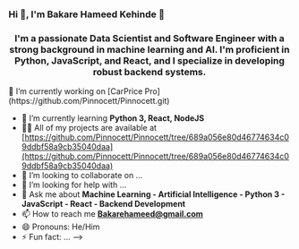 ### Hi 👋, I'm Bakare Hameed Kehinde 👋

<h3 align="center">I'm a passionate Data Scientist and Software Engineer with a strong background in machine learning and AI. I'm proficient in Python, JavaScript, and React, and I specialize in developing robust backend systems.</h3>
🔭 I’m currently working on [CarPrice Pro](https://github.com/Pinnocett/Pinnocett.git)


- 🌱 I’m currently learning **Python 3, React, NodeJS**
- 👨‍💻 All of my projects are available at [https://github.com/Pinnocett/Pinnocett/tree/689a056e80d46774634c09ddbf58a9cb35040daa](https://github.com/Pinnocett/Pinnocett/tree/689a056e80d46774634c09ddbf58a9cb35040daa)
- 👯 I’m looking to collaborate on ...
- 🤔 I’m looking for help with ...
-  💬 Ask me about **Machine Learning - Artificial Intelligence - Python 3 - JavaScript - React - Backend Development**
- 📫 How to reach me **Bakarehameed@gmail.com**
- 😄 Pronouns: He/Him
- ⚡ Fun fact: ...
-->
